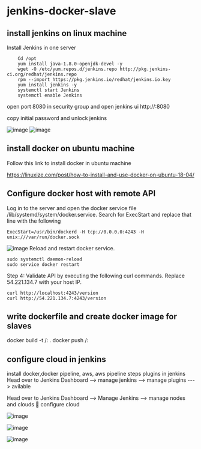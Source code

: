 # jenkins-docker-slave
## install jenkins on linux machine
 Install Jenkins in one server
 ```
     Cd /opt
     yum install java-1.8.0-openjdk-devel -y
     wget -O /etc/yum.repos.d/jenkins.repo http://pkg.jenkins-ci.org/redhat/jenkins.repo
     rpm --import https://pkg.jenkins.io/redhat/jenkins.io.key
     yum install jenkins -y
     systemctl start Jenkins
     systemctl enable Jenkins
```     
   
open port 8080 in security group  and open jenkins ui http://<ip>:8080
  
  copy initial password and unlock jenkins
  
  ![image](https://user-images.githubusercontent.com/99127429/157304755-0e230621-c911-47a2-93de-6cc712a3e616.png)
![image](https://user-images.githubusercontent.com/99127429/157304800-21788208-7b34-4ae2-ab11-7e5b171ea4f8.png)

  
## install docker on ubuntu machine
  
  Follow this link to install docker in ubuntu machine
  
https://linuxize.com/post/how-to-install-and-use-docker-on-ubuntu-18-04/
  
  
## Configure docker host with remote API

Log in to the server and open the docker service file /lib/systemd/system/docker.service. Search for ExecStart and replace that line with the following
  ```
 ExecStart=/usr/bin/dockerd -H tcp://0.0.0.0:4243 -H unix:///var/run/docker.sock
  ```
  ![image](https://user-images.githubusercontent.com/99127429/157305274-be8ea89a-259c-447e-ae11-e521a329b33a.png)
Reload and restart docker service.
 ``` 
sudo systemctl daemon-reload 
sudo service docker restart
```

Step 4: Validate API by executing the following curl commands. Replace 54.221.134.7 with your host IP.
 ``` 
curl http://localhost:4243/version
curl http://54.221.134.7:4243/version
```
 ## write dockerfile and create docker image for slaves
 docker build -t <reponame>/<imagename>:<tagname> .
 docker push <reponame>/<imagename>:<tagname>
  
## configure cloud in jenkins
install docker,docker pipeline, aws, aws pipeline steps plugins in jenkins
  Head over to Jenkins Dashboard --> manage jenkins --> manage plugins ---> avilable
  
  Head over to Jenkins Dashboard –> Manage Jenkins –> manage nodes and clouds  configure cloud 
  
  ![image](https://user-images.githubusercontent.com/99127429/157305867-2ae952e6-3432-4311-aeb1-1ba9a68b9822.png)

  ![image](https://user-images.githubusercontent.com/99127429/157305899-d268be82-0dd0-4a4b-9d75-54f7fda9dcc5.png)
  
![image](https://user-images.githubusercontent.com/99127429/157305932-7494df66-5a0c-4fdc-8bfd-54be6bd2198e.png)
  
  

  

  
  
  
